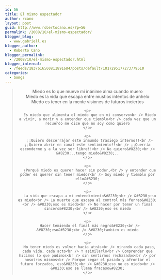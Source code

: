 ```yaml
---
id: 56
title: El mismo espectador
author: rcano
layout: post
guid: http://www.robertocano.es/?p=56
permalink: /2008/10/el-mismo-espectador/
blogger_blog:
  - www.gabriell.es
blogger_author:
  - Roberto Cano
blogger_permalink:
  - /2008/10/el-mismo-espectador.html
blogger_internal:
  - /feeds/1837616560811891684/posts/default/1017295177273779510
categories:
  - Songs
---
```

<div style="clear: both; text-align: center;">
</div>

<div style="text-align: center;">
  <blockquote>
    <p>
      Miedo es lo que mueve mi inánime alma cuando muero<br /> Miedo es la vida que escapa entre mustios intentos de anhelo<br /> Miedo es tener en la mente visiones de futuros inciertos
    </p>
    
    <p>
      Es miedo que alimenta el miedo que en mi conservo<br /> Miedo a vivir, a morir y a entender que tiemblo<br /> cada vez que un recuerdo me dice que no soy como quiero
    </p>
    
    <p>
      ¡¡Quiero descerrajar este inmundo trasiego interno!!<br /> ¡¡Quiero abrir en canal este sentimiento!!<br /> ¡¡Querría esconderme y a la vez ser libre!!<br /> No quiero&#8230;<br /> &#8230;..tengo miedo&#8230;..
    </p>
    
    <p>
      ¿Porqué miedo es querer hacer sin poder,<br /> y entender que poder es querer sin tener miedo?<br /> Soy miedo y tiemblo por ello&#8230;
    </p>
    
    <p>
      La vida que escapa a mi entendimiento&#8230;<br /> &#8230;eso es miedo<br /> La muerte que escapa al control más ferreo&#8230;<br /> &#8230;eso es miedo<br /> No hacer por temer un final sincero&#8230;<br /> &#8230;eso es miedo
    </p>
    
    <p>
      Hacer temiendo el final más negro&#8230;<br /> &#8230;eso&#8230;<br /> &#8230;tambien es miedo
    </p>
    
    <p>
      No tener miedo es volver hacia atrás<br /> mirando cada paso, cada vida, cada acto<br /> Y asimilarlo<br /> Comprender que hicimos lo que pudimos<br /> sin sentirnos rechazados<br /> por nosotros mismos<br /> Porque cegar el pasado y afrontar el futuro forzados, eso&#8230;<br /> &#8230;eso no es miedo<br /> &#8230;eso se llama fracaso&#8230;
    </p>
  </blockquote>
</div>